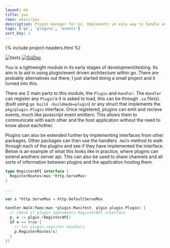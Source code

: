```yaml
---
layout: md
title: yuu
repo: weavc/yuu
description: Plugin manager for Go. Implements an easy way to handle and communicate with plugins to help extend applications
tags: ['go', 'plugins', 'events']
sort_key: 1
---
```


{% include project-headers.html %}

![tests](https://github.com/weavc/yuu/workflows/Go/badge.svg?branch=master) 
[![GoDoc](https://img.shields.io/static/v1?label=godoc&message=reference&color=blue)](https://pkg.go.dev/github.com/weavc/yuu)

Yuu is a lightweight module in its early stages of development/testing. Its aim is to aid in using plugin/event driven architecture within go. There are probably alternatives out there, I just started doing a small project and it turned into this.

There are 2 main parts to this module, the `Plugin` and `Handler`. The `Handler` can register any `Plugin`'s it is asked to load, this can be through `.so` file(s) (built using `go build -buildmode=plugin`) or any struct that implements the `pkg/plugin.Plugin` interface. Once registered, plugins can emit and recieve events, much like javascript event emitters. This allows them to communicate with each other and the host application without the need to know about eachother.

Plugins can also be extended further by implementing interfaces from other packages. Other packages can then use the handlers `.Walk` method to walk through each of the plugins and see if they have implemented the interface. Below is an example of what this looks like in practice, where plugins can extend anothers server api. This can also be used to share channels and all sorts of information between plugins and the application hosting them.

```go
type RegisterAPI interface {
  RegisterRoutes(mux *http.ServeMux)
}

...

var s *http.ServeMux = http.DefaultServeMux

handler.Walk(func(man *plugin.Manifest, plgin plugin.Plugin) {
  // check if plugin implements RegisterAPI interface
  p, e := plgin.(RegisterAPI)
  if e == true {
    // let plugin register handlers
    p.RegisterRoutes(s)
  }
})
```
 
